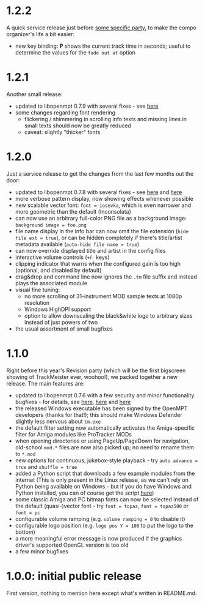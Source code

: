 # 1.2.2

A quick service release just before [some specific party](https://2024.evoke.eu), to make the compo organizer's life a bit easier:
- new key binding: **P** shows the current track time in seconds; useful to determine the values for the `fade out at` option


# 1.2.1

Another small release:
- updated to libopenmpt 0.7.9 with several fixes - see [here](https://lib.openmpt.org/libopenmpt/2024/07/21/security-updates-0.7.9-0.6.18-0.5.32-0.4.44/)
- some changes regarding font rendering
  - flickering / shimmering in scrolling info texts and missing lines in small texts should now be greatly reduced
  - caveat: slightly "thicker" fonts


# 1.2.0

Just a service release to get the changes from the last few months out the door:
- updated to libopenmpt 0.7.8 with several fixes - see [here](https://lib.openmpt.org/libopenmpt/2024/05/12/releases-0.7.7-0.6.16-0.5.30-0.4.42/) and [here](https://lib.openmpt.org/libopenmpt/2024/06/09/security-update-0.7.8-releases-0.6.17-0.5.31-0.4.43/)
- more verbose pattern display, now showing effects whenever possible
- new scalable vector font: `font = iosevka`, which is even narrower and more geometric than the default (Inconsolata)
- can now use an arbitrary full-color PNG file as a background image: `background image = foo.png`
- file name display in the info bar can now omit the file extension (`hide file ext = true`), or can be hidden completely if there's title/artist metadata available (`auto-hide file name = true`)
- can now override displayed title and artist in the config files
- interactive volume controls (`+`/`-` keys)
- clipping indicator that warns when the configured gain is too high (optional, and disabled by default)
- drag&drop and command line now ignores the `.tm` file suffix and instead plays the associated module
- visual fine tuning:
  - no more scrolling of 31-instrument MOD sample texts at 1080p resolution
  - Windows HighDPI support
  - option to allow downscaling the black&white logo to arbitrary sizes instead of just powers of two
- the usual assortment of small bugfixes


# 1.1.0

Right before this year's Revision party (which will be the first bigscreen showing of TrackMeister ever, woohoo!), we packed together a new release. The main features are:
- updated to libopenmpt 0.7.6 with a few security and minor functionality bugfixes - for details, see [here](https://lib.openmpt.org/libopenmpt/2024/03/03/releases-0.7.4-0.6.13-0.5.27-0.4.39/), [here](https://lib.openmpt.org/libopenmpt/2024/03/17/security-updates-0.7.5-0.6.14-0.5.28-0.4.40/) and [here](https://lib.openmpt.org/libopenmpt/2024/03/24/security-updates-0.7.6-0.6.15-0.5.29-0.4.41/)
- the released Windows executable has been signed by the OpenMPT developers (thanks for that!); this should make Windows Defender slightly less nervous about `tm.exe`
- the default filter setting now automatically activates the Amiga-specific filter for Amiga modules like ProTracker MODs
- when opening directories or using PageUp/PageDown for navigation, old-school `mod.*` files are now also picked up; no need to rename them to `*.mod`
- new options for continuous, jukebox-style playback - try `auto advance = true` and `shuffle = true`
- added a Python script that downloads a few example modules from the internet (This is only present in the Linux release, as we can't rely on Python being available on Windows - but if you do have Windows and Python installed, you can of course get the script [here](https://raw.githubusercontent.com/kajott/TrackMeister/main/download_examples.py))
- some classic Amiga and PC bitmap fonts can now be selected instead of the default (quasi-)vector font - try `font = topaz`, `font = topaz500` or `font = pc`
- configurable volume ramping (e.g. `volume ramping = 0` to disable it)
- configurable logo position (e.g. `logo pos Y = 100` to put the logo to the bottom)
- a more meaningful error message is now produced if the graphics driver's supported OpenGL version is too old
- a few minor bugfixes


# 1.0.0: initial public release

First version, nothing to mention here except what's written in README.md.
